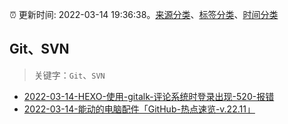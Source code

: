 :alarm_clock: 更新时间: 2022-03-14 19:36:38。[来源分类](../README.md)、[标签分类](../TAGS.md)、[时间分类](../TIMELINE.md)

## Git、SVN


> 关键字：`Git`、`SVN`



- [2022-03-14-HEXO-使用-gitalk-评论系统时登录出现-520-报错](https://www.v2ex.com/t/840362) 
- [2022-03-14-能动的电脑配件「GitHub-热点速览-v.22.11」](https://toutiao.io/k/s4njudj) 